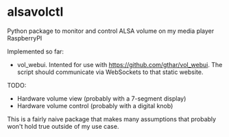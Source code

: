# alsavolctl
Python package to monitor and control ALSA volume on my media player RaspberryPI

Implemented so far:
* vol_webui. Intented for use with https://github.com/gthar/vol_webui. The script should communicate via WebSockets to that static website.

TODO:
* Hardware volume view (probably with a 7-segment display)
* Hardware volume control (probably with a digital knob)

This is a fairly naive package that makes many assumptions that probably won't hold true outside of my use case.
